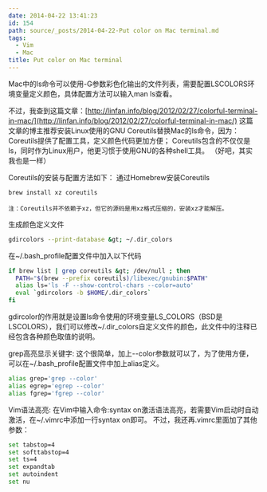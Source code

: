 ```yaml
---
date: 2014-04-22 13:41:23
id: 154
path: source/_posts/2014-04-22-Put color on Mac terminal.md
tags:
  - Vim
  - Mac
title: Put color on Mac terminal
---
```


Mac中的ls命令可以使用-G参数彩色化输出的文件列表，需要配置LSCOLORS环境变量定义颜色，具体配置方法可以输入man ls查看。

不过，我查到这篇文章：[http://linfan.info/blog/2012/02/27/colorful-terminal-in-mac/](http://linfan.info/blog/2012/02/27/colorful-terminal-in-mac/)
这篇文章的博主推荐安装Linux使用的GNU Coreutils替换Mac的ls命令，因为：
    Coreutils提供了配置工具，定义颜色代码更加方便；
    Coreutils包含的不仅仅是ls，同时作为Linux用户，他更习惯于使用GNU的各种shell工具。
（好吧，其实我也是一样）

Coreutils的安装与配置方法如下：
    通过Homebrew安装Coreutils

``` bash
brew install xz coreutils 
```

    注：Coreutils并不依赖于xz，但它的源码是用xz格式压缩的，安装xz才能解压。
生成颜色定义文件

``` bash
gdircolors --print-database &gt; ~/.dir_colors
```

在~/.bash_profile配置文件中加入以下代码

``` bash
if brew list | grep coreutils &gt; /dev/null ; then
  PATH="$(brew --prefix coreutils)/libexec/gnubin:$PATH"
  alias ls='ls -F --show-control-chars --color=auto'
  eval `gdircolors -b $HOME/.dir_colors`
fi
```

gdircolor的作用就是设置ls命令使用的环境变量LS_COLORS（BSD是LSCOLORS），我们可以修改~/.dir_colors自定义文件的颜色，此文件中的注释已经包含各种颜色取值的说明。

grep高亮显示关键字:
这个很简单，加上--color参数就可以了，为了使用方便，可以在~/.bash_profile配置文件中加上alias定义。

``` bash
alias grep='grep --color'
alias egrep='egrep --color'
alias fgrep='fgrep --color'
```

Vim语法高亮:
在Vim中输入命令:syntax on激活语法高亮，若需要Vim启动时自动激活，在~/.vimrc中添加一行syntax on即可。
不过，我还再.vimrc里面加了其他参数：

``` bash
set tabstop=4
set softtabstop=4
set ts=4
set expandtab
set autoindent
set nu
```